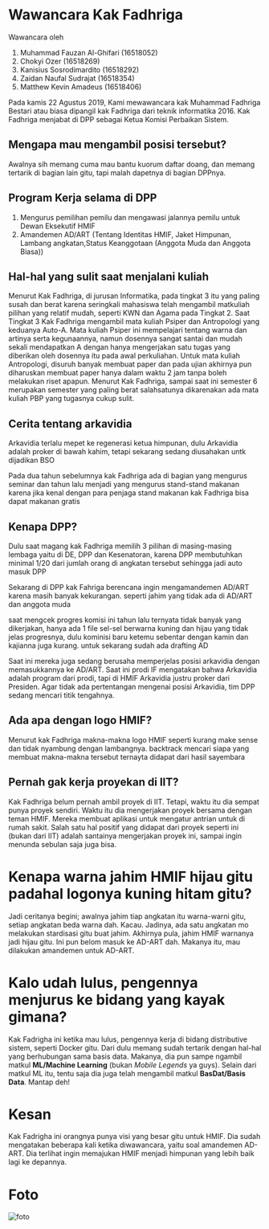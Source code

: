 # Wawancara Kak Fadhriga

Wawancara oleh
1. Muhammad Fauzan Al-Ghifari (16518052)
2. Chokyi Ozer (16518269)
3. Kanisius Sosrodimardito (16518292)
4. Zaidan Naufal Sudrajat (16518354)
5. Matthew Kevin Amadeus (16518406)

Pada kamis 22 Agustus 2019, Kami mewawancara kak Muhammad Fadhriga Bestari atau biasa dipangil kak Fadhriga dari teknik informatika 2016. Kak Fadhriga menjabat di DPP sebagai Ketua Komisi Perbaikan Sistem.

<h2>Mengapa mau mengambil posisi tersebut?</h2>
<p>Awalnya sih memang cuma mau bantu kuorum daftar doang, dan memang tertarik di bagian lain gitu, tapi malah dapetnya di bagian DPPnya.</p>

## Program Kerja selama di DPP
1. Mengurus pemilihan pemilu dan mengawasi jalannya pemilu untuk Dewan Eksekutif HMIF
2. Amandemen AD/ART (Tentang Identitas HMIF, Jaket Himpunan, Lambang angkatan,Status Keanggotaan (Anggota Muda dan Anggota Biasa))

## Hal-hal yang sulit saat menjalani kuliah
Menurut Kak Fadhriga, di jurusan Informatika, pada tingkat 3 itu yang paling susah dan berat karena seringkali mahasiswa telah mengambil matkuliah pilihan yang relatif mudah, seperti KWN dan Agama pada Tingkat 2. Saat Tingkat 3 Kak Fadhriga mengambil mata kuliah Psiper dan Antropologi yang keduanya Auto-A. Mata kuliah Psiper ini mempelajari tentang warna dan artinya serta kegunaannya, namun dosennya sangat santai dan mudah sekali mendapatkan A dengan hanya mengerjakan satu tugas yang diberikan oleh dosennya itu pada awal perkuliahan. Untuk mata kuliah Antropologi, disuruh banyak membuat paper dan pada ujian akhirnya pun diharuskan membuat paper hanya dalam waktu 2 jam tanpa boleh melakukan riset apapun.
Menurut Kak Fadhriga, sampai saat ini semester 6 merupakan semester yang paling berat salahsatunya dikarenakan ada mata kuliah PBP yang tugasnya cukup sulit.
## Cerita tentang arkavidia
Arkavidia terlalu mepet ke regenerasi ketua himpunan, dulu Arkavidia adalah proker di bawah kahim, tetapi sekarang sedang diusahakan untk dijadikan BSO

Pada dua tahun sebelumnya kak Fadhriga ada di bagian yang mengurus seminar dan tahun lalu menjadi yang mengurus stand-stand makanan karena jika kenal dengan para penjaga stand makanan kak Fadhriga bisa dapat makanan gratis

## Kenapa DPP?
Dulu saat magang kak Fadhriga memilih 3 pilihan di masing-masing lembaga yaitu di DE, DPP dan Kesenatoran, karena DPP membutuhkan minimal 1/20 dari jumlah orang di angkatan tersebut sehingga jadi auto masuk DPP

Sekarang di DPP kak Fahriga berencana ingin mengamandemen AD/ART karena masih banyak kekurangan. seperti jahim yang tidak ada di AD/ART dan anggota muda

saat mengcek progres komisi ini tahun lalu ternyata tidak banyak yang dikerjakan, hanya ada 1 file sel-sel berwarna kuning dan hijau yang tidak jelas progresnya, dulu kominisi baru ketemu sebentar dengan kamin dan kajianna juga kurang. untuk sekarang sudah ada drafting AD

Saat ini mereka juga sedang berusaha memperjelas posisi arkavidia dengan memasukkannya ke AD/ART. Saat ini prodi IF mengatakan bahwa Arkavidia adalah program dari prodi, tapi di HMIF Arkavidia justru proker dari Presiden. Agar tidak ada pertentangan mengenai posisi Arkavidia, tim DPP sedang mencari titik tengahnya.

## Ada apa dengan logo HMIF?
Menurut kak Fadhriga makna-makna logo HMIF seperti kurang make sense dan tidak nyambung dengan lambangnya. backtrack mencari siapa yang membuat makna-makna tersebut ternayta didapat dari hasil sayembara

## Pernah gak kerja proyekan di IIT?
Kak Fadhriga belum pernah ambil proyek di IIT. Tetapi, waktu itu dia sempat punya proyek sendiri. Waktu itu dia mengerjakan proyek bersama dengan teman HMIF. Mereka membuat aplikasi untuk mengatur antrian untuk di rumah sakit. Salah satu hal positif yang didapat dari proyek seperti ini (bukan dari IIT) adalah santainya mengerjakan proyek ini, sampai ingin menunda sebulan saja juga bisa.

# Kenapa warna jahim HMIF hijau gitu padahal logonya kuning hitam gitu?
<p>
Jadi ceritanya begini; awalnya jahim tiap angkatan itu warna-warni gitu, setiap angkatan beda warna dah. Kacau. Jadinya, ada satu angkatan mo melakukan stardisasi gitu buat jahim. Akhirnya pula, jahim HMIF warnanya jadi hijau gitu. Ini pun belom masuk ke AD-ART dah. Makanya itu, mau dilakukan amandemen untuk AD-ART.
</p>

# Kalo udah lulus, pengennya menjurus ke bidang yang kayak gimana?
<p>
Kak Fadrigha ini ketika mau lulus, pengennya kerja di bidang distributive sistem, seperti Docker gitu. Dari dulu memang sudah tertarik dengan hal-hal yang berhubungan sama basis data. Makanya, dia pun sampe ngambil matkul <b>ML/Machine Learning</b> (bukan <i>Mobile Legends</i> ya guys). Selain dari matkul ML itu, tentu saja dia juga telah mengambil matkul <b>BasDat/Basis Data</b>. Mantap deh!
</p>

# Kesan
<p>
Kak Fadrigha ini orangnya punya visi yang besar gitu untuk HMIF. Dia sudah mengatakan beberapa kali ketika diwawancara, yaitu soal amandemen AD-ART. Dia terlihat ingin memajukan HMIF menjadi himpunan yang lebih baik lagi ke depannya.
</p>

# Foto
![foto](./16518052-16518269-16518292-16518354-16518406.jpg)
